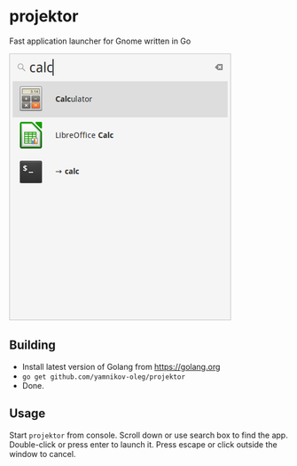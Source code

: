 # projektor
Fast application launcher for Gnome written in Go

![Screenshot](/screenshots/01.png?raw=true)

## Building

* Install latest version of Golang from https://golang.org
* ```go get github.com/yamnikov-oleg/projektor```
* Done.

## Usage

Start ```projektor``` from console. Scroll down or use search box to find the app. Double-click or press enter to launch it. Press escape or click outside the window to cancel.
